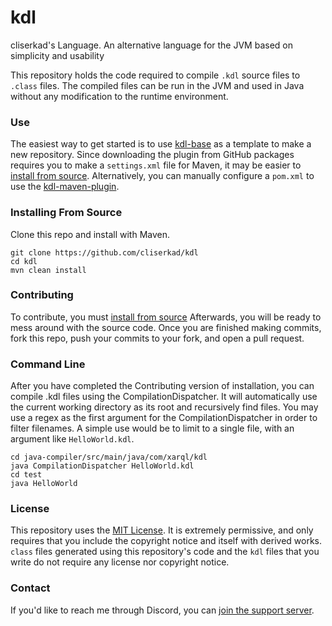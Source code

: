 # kdl
cliserkad's Language. An alternative language for the JVM based on simplicity and usability

This repository holds the code required to compile `.kdl` source files to `.class` files. The compiled files can be run in the JVM and used in Java without any modification to the runtime environment.

### Use
The easiest way to get started is to use [kdl-base](https://github.com/cliserkad/kdl-base) as a template to make a new repository.
Since downloading the plugin from GitHub packages requires you to make a `settings.xml` file for Maven, it may be easier to [install from source](#installing-from-source).
Alternatively, you can manually configure a `pom.xml` to use the [kdl-maven-plugin](https://github.com/cliserkad/kdl/packages/358997).

### Installing From Source
Clone this repo and install with Maven.
```shell script
git clone https://github.com/cliserkad/kdl
cd kdl
mvn clean install
```

### Contributing
To contribute, you must [install from source](#installing-from-source)
Afterwards, you will be ready to mess around with the source code. Once you are finished making commits, fork this repo, 
push your commits to your fork, and open a pull request.


### Command Line
After you have completed the Contributing version of installation, you can compile .kdl files using the CompilationDispatcher. It will automatically use the current working directory as its root and recursively find files. You may use a 
regex as the first argument for the CompilationDispatcher in order to filter filenames. A simple use would be to limit to a single file, with an argument like `HelloWorld.kdl`.
```shell script
cd java-compiler/src/main/java/com/xarql/kdl
java CompilationDispatcher HelloWorld.kdl
cd test
java HelloWorld
```

### License
This repository uses the [MIT License](https://github.com/cliserkad/kdl/blob/master/LICENSE.txt). It is extremely permissive, and only requires that you include the copyright notice and itself with derived works. `class` files generated 
using this repository's code and the `kdl` files that you write do not require any license nor copyright notice.

### Contact
If you'd like to reach me through Discord, you can [join the support server](https://discord.gg/NR6E9Jt).
